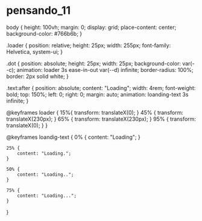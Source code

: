 # pensando_11

body {
    height: 100vh;
    margin: 0;
    display: grid;
    place-content: center;
    background-color: #766b6b;
}

.loader {
    position: relative;
    height: 25px;
    width: 255px;
    font-family: Helvetica, system-ui;
}

.dot {
    position: absolute;
    height: 25px;
    width: 25px;
    background-color: var(--c);
    animation: loader 3s ease-in-out var(--d) infinite;
    border-radius: 100%;
    border: 2px solid white;
}

.text:after {
    position: absolute;
    content: "Loading";
    width: 4rem;
    font-weight: bold;
    top: 150%;
    left: 0;
    right: 0;
    margin: auto;
    animation: loanding-text 3s infinite;
}

@keyframes loader {
    15%{
        transform: translateX(0);
    }
    45% {
        transform: translateX(230px);
    }
    65% {
        transform: translateX(230px);
    }
    95% {
        transform: translateX(0);
    } 
}

@keyframes loandig-text {
    0% {
        content: "Loading";
    }

    25% {
        content: "Loading.";
    }

    50% {
        content: "Loading..";
    }

    75% {
        content: "Loading...";
    }
    
}
